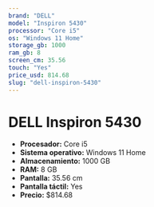 ```yaml
---
brand: "DELL"
model: "Inspiron 5430"
processor: "Core i5"
os: "Windows 11 Home"
storage_gb: 1000
ram_gb: 8
screen_cm: 35.56
touch: "Yes"
price_usd: 814.68
slug: "dell-inspiron-5430"
---
```


# DELL Inspiron 5430

- **Procesador:** Core i5
- **Sistema operativo:** Windows 11 Home
- **Almacenamiento:** 1000 GB
- **RAM:** 8 GB
- **Pantalla:** 35.56 cm
- **Pantalla táctil:** Yes
- **Precio:** $814.68
